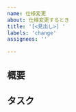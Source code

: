 ```yaml
---
name: 仕様変更
about: 仕様変更するとき
title: '[<見出し>] '
labels: 'change'
assignees: ''

---
```


## 概要

<!-- - xxなときに△△していたが〇〇するように変更 -->

## タスク

<!-- - [ ] Task1 -->
<!-- - [ ] Task2 -->
